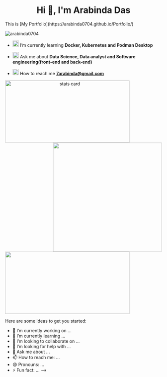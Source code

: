 <h1 align="center"> Hi 👋, I'm Arabinda Das</h1>
This is [My Portfolio](https://arabinda0704.github.io/Portfolio/)
<br>

<p align="left"> <img src="https://komarev.com/ghpvc/?username=arabinda0704&label=Profile%20views&color=0e75b6&style=flat" alt="arabinda0704" /> </p>

- <img src="https://github.com/arabinda0704/arabinda0704/assets/69349350/1eda599a-3ab8-4a69-8310-0cff0d3632bb" height="20" width="20"/> I’m currently learning **Docker, Kubernetes and Podman Desktop**

- <img src="https://github.com/arabinda0704/arabinda0704/assets/69349350/415c6760-3639-4282-9b62-7a044da4191b" height="20" width="20"/> Ask me about **Data Science, Data analyst and Software engineering(front-end and back-end)**

- <img src="https://github.com/arabinda0704/arabinda0704/assets/69349350/965642ad-4d9b-4478-9627-50ac47a1be84" height="20" width="20"/> How to reach me **7arabinda@gmail.com**


<a align= "center" href="https://github.com/arabinda0704">
<p>
<img alt= "stats card" height="200px" width="400" src="https://github-readme-streak-stats.herokuapp.com/?user=arabinda0704&theme=dracula&hide_border=true">
<img align="right" height="auto" width="350" src="https://github.com/arabinda0704/arabinda0704/blob/main/img/Anainfante865%20I%20will%20a%20melody%20lofi%20hip%20hop%20whit%20video%20for%20$5%20on%20fiverr_com.jpg?raw=true" /> </a>
</p>
<img height="200px" width="400" src="https://github-readme-stats.vercel.app/api?username=arabinda0704&count_private=true&show_icons=true&theme=dracula&hide_border=true" />

<p align = "center">

Here are some ideas to get you started:

- 🔭 I’m currently working on ...
- 🌱 I’m currently learning ...
- 👯 I’m looking to collaborate on ...
- 🤔 I’m looking for help with ...
- 💬 Ask me about ...
- 📫 How to reach me: ...
- 😄 Pronouns: ...
- ⚡ Fun fact: ...
-->
